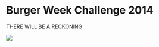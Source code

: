 # Burger Week Challenge 2014

THERE WILL BE A RECKONING

![](http://33.media.tumblr.com/7e88625566f7aa6b5785ea0fd803e1e5/tumblr_mer07fCs8W1qjepd7o2_400.gif)

